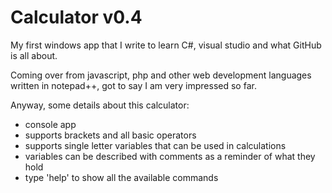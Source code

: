 # Calculator v0.4

My first windows app that I write to learn C#, visual studio and what GitHub is all about. 

Coming over from javascript, php and other web development languages written in notepad++, got to say I am very impressed so far.

Anyway, some details about this calculator:
- console app
- supports brackets and all basic operators
- supports single letter variables that can be used in calculations
- variables can be described with comments as a reminder of what they hold
- type 'help' to show all the available commands
